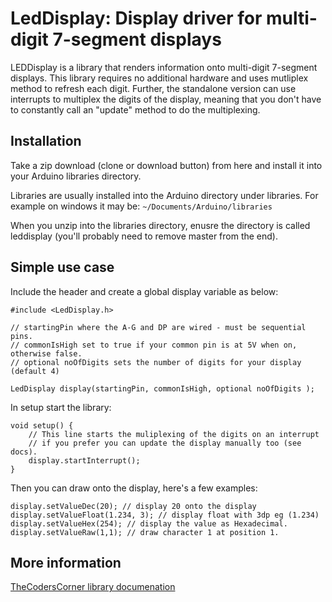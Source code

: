 # LedDisplay: Display driver for multi-digit 7-segment displays

LEDDisplay is a library that renders information onto multi-digit 7-segment displays. This library requires no additional hardware and uses mutliplex method to refresh each digit. Further, the standalone version can use interrupts to multiplex the digits of the display,  meaning that you don't have to constantly call an "update" method to do the multiplexing.

## Installation

Take a zip download (clone or download button) from here and install it into your Arduino libraries directory.

Libraries are usually installed into the Arduino directory under libraries. For example on windows it may be: `~/Documents/Arduino/libraries`

When you unzip into the libraries directory, enusre the directory is called leddisplay (you'll probably need to remove master from the end).

## Simple use case

Include the header and create a global display variable as below:

	#include <LedDisplay.h>

	// startingPin where the A-G and DP are wired - must be sequential pins.
	// commonIsHigh set to true if your common pin is at 5V when on, otherwise false.
	// optional noOfDigits sets the number of digits for your display (default 4)

	LedDisplay display(startingPin, commonIsHigh, optional noOfDigits );

In setup start the library:

	void setup() {
		// This line starts the muliplexing of the digits on an interrupt
		// if you prefer you can update the display manually too (see docs).
		display.startInterrupt();
	}

Then you can draw onto the display, here's a few examples:

	display.setValueDec(20); // display 20 onto the display
	display.setValueFloat(1.234, 3); // display float with 3dp eg (1.234)
	display.setValueHex(254); // display the value as Hexadecimal.
	display.setValueRaw(1,1); // draw character 1 at position 1.

## More information

[TheCodersCorner library documenation](https://www.thecoderscorner.com/products/arduino-libraries/led-display/68-arduino-7-segment-leddisplay-library-download/)
